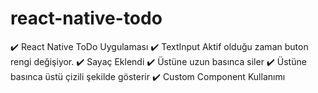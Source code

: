 # react-native-todo

✔️ React Native ToDo Uygulaması
✔️ TextInput Aktif olduğu zaman buton rengi değişiyor.
✔️ Sayaç Eklendi
✔️ Üstüne uzun basınca siler
✔️ Üstüne basınca üstü çizili şekilde gösterir
✔️ Custom Component Kullanımı
